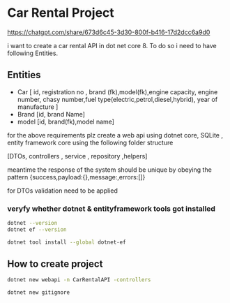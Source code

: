 # Car Rental Project

https://chatgpt.com/share/673d6c45-3d30-800f-b416-17d2dcc6a9d0

i want to create a car rental API in dot net core 8. 
To do so i need to have following Entities.

## Entities
- Car [ id, registration no , brand (fk),model(fk),engine capacity, engine number, chasy number,fuel type(electric,petrol,diesel,hybrid), year of manufacture ]
- Brand [id, brand Name]
- model [id, brand(fk),model name]

for the above requirements plz create a web api using dotnet core, SQLite , entity framework core using the following folder structure

[DTOs, controllers , service , repository ,helpers]

meantime the response of the system should be unique by obeying the pattern {success,payload:{},message:,errors:[]}

for DTOs validation need to be applied

### veryfy whether dotnet & entityframework tools got installed
```bash
dotnet --version
dotnet ef --version

dotnet tool install --global dotnet-ef
```

## How to create project 

```bash
dotnet new webapi -n CarRentalAPI -controllers

dotnet new gitignore
```